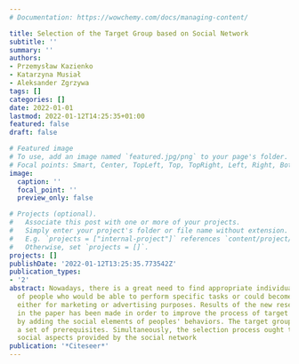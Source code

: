 ```yaml
---
# Documentation: https://wowchemy.com/docs/managing-content/

title: Selection of the Target Group based on Social Network
subtitle: ''
summary: ''
authors:
- Przemysław Kazienko
- Katarzyna Musiał
- Aleksander Zgrzywa
tags: []
categories: []
date: 2022-01-01
lastmod: 2022-01-12T14:25:35+01:00
featured: false
draft: false

# Featured image
# To use, add an image named `featured.jpg/png` to your page's folder.
# Focal points: Smart, Center, TopLeft, Top, TopRight, Left, Right, BottomLeft, Bottom, BottomRight.
image:
  caption: ''
  focal_point: ''
  preview_only: false

# Projects (optional).
#   Associate this post with one or more of your projects.
#   Simply enter your project's folder or file name without extension.
#   E.g. `projects = ["internal-project"]` references `content/project/deep-learning/index.md`.
#   Otherwise, set `projects = []`.
projects: []
publishDate: '2022-01-12T13:25:35.773542Z'
publication_types:
- '2'
abstract: Nowadays, there is a great need to find appropriate individuals or groups
  of people who would be able to perform specific tasks or could become a target group
  either for marketing or advertising purposes. Results of the new research presented
  in the paper has been made in order to improve the process of target group selection
  by adding the social elements of peoples' behaviors. The target group should fulfill
  a set of prerequisites. Simultaneously, the selection process ought to respect specific
  social aspects provided by the social network
publication: '*Citeseer*'
---
```

